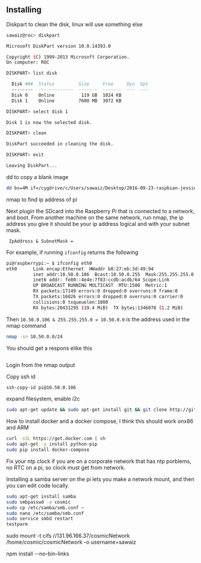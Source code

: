 ## Installing

Diskpart to clean the disk, linux will use something else
```bash
sawaiz@roc> diskpart                                                                                                  

Microsoft DiskPart version 10.0.14393.0

Copyright (C) 1999-2013 Microsoft Corporation.
On computer: ROC

DISKPART> list disk

  Disk ###  Status         Size     Free     Dyn  Gpt
  --------  -------------  -------  -------  ---  ---
  Disk 0    Online          119 GB  1024 KB
  Disk 1    Online         7600 MB  3072 KB

DISKPART> select disk 1

Disk 1 is now the selected disk.

DISKPART> clean

DiskPart succeeded in cleaning the disk.

DISKPART> exit

Leaving DiskPart...

```

dd to copy a blank image
```bash
dd bs=4M if=/cygdrive/c/Users/sawaiz/Desktop/2016-09-23-raspbian-jessie-lite.img of=/dev/sdb
```
nmap to find ip address of pi

Next plugin the SDcard into the Raspberry Pi that is connected to a network, and boot. From another machine on the same network, run nmap, the ip address you give it should be your ip address logical and with your subnet mask.

```
 IpAddress & SubnetMask = 
```

For example, if running `ifconfig` returns the following

```bash
pi@raspberrypi:~ $ ifconfig eth0
eth0      Link encap:Ethernet  HWaddr b8:27:eb:3d:49:94
          inet addr:10.50.0.106  Bcast:10.50.0.255  Mask:255.255.255.0
          inet6 addr: fe80::4e4e:7f83:ccdb:acdb/64 Scope:Link
          UP BROADCAST RUNNING MULTICAST  MTU:1500  Metric:1
          RX packets:17149 errors:0 dropped:0 overruns:0 frame:0
          TX packets:16026 errors:0 dropped:0 overruns:0 carrier:0
          collisions:0 txqueuelen:1000
          RX bytes:20431295 (19.4 MiB)  TX bytes:1346078 (1.2 MiB)
```

Then `10.50.0.106 & 255.255.255.0 = 10.50.0.0` is the address used in the nmap command

```bash
nmap -sn 10.50.0.0/24
```

You should get a respons elike this
``` bash

```

Login from the nmap output



Copy ssh id
```bash
ssh-copy-id pi@10.50.0.106
```
expand filesystem, enable i2c


```bash
sudo apt-get update && sudo apt-get install git && git clone http://github.com/sawaiz/cosmicNetwork && cd cosmicNetwork && sudo ./setup.sh
```

How to install docker and a docker compose, I think this should work onx86 and ARM
```bash
curl -sSL https://get.docker.com | sh
sudo apt-get -y install python-pip
sudo pip install docker-compose
```

Fix your ntp clock if you are on a corporate network that has ntp porblems, no RTC on a pi, so clock must get from network.

Installing a samba server on the pi lets you make a network mount, and then you can edit code locally.
```bash
sudo apt-get install samba
sudo smbpasswd -a cosmic
sudo cp /etc/samba/smb.conf ~
sudo nano /etc/samba/smb.conf
sudo service smbd restart
testparm
```

sudo mount -t cifs //131.96.166.37/cosmicNetwork /home/cosmic/cosmicNetwork -o username=sawaiz

npm install --no-bin-links